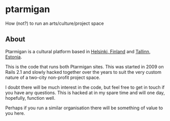 ptarmigan
=========

How (not?) to run an arts/culture/project space

## About

Ptarmigan is a cultural platform based in [Helsinki, Finland](http://ptarmigan.fi) and [Tallinn, Estonia](http://ptarmigan.ee).

This is the code that runs both Ptarmigan sites. This was started in 2009 on Rails 2.1 and slowly hacked together over the years to suit the very custom nature of a two-city non-profit project space. 

I doubt there will be much interest in the code, but feel free to get in touch if you have any questions. This is hacked at in my spare time and will one day, hopefully, function well.

Perhaps if you run a similar organisation there will be something of value to you here.

